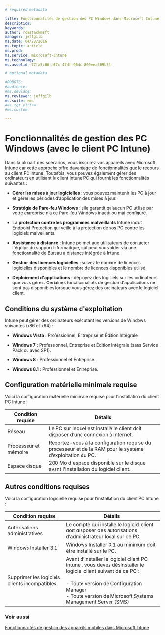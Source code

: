 ```yaml
---
# required metadata

title: Fonctionnalités de gestion des PC Windows dans Microsoft Intune | Microsoft Intune
description:
keywords:
author: robstackmsft
manager: jeffgilb
ms.date: 04/28/2016
ms.topic: article
ms.prod:
ms.service: microsoft-intune
ms.technology:
ms.assetid: 77fa5c66-a87c-47df-964c-800eea509b33

# optional metadata

#ROBOTS:
#audience:
#ms.devlang:
ms.reviewer: jeffgilb
ms.suite: ems
#ms.tgt_pltfrm:
#ms.custom:

---
```


# Fonctionnalités de gestion des PC Windows (avec le client PC Intune)
Dans la plupart des scénarios, vous inscrirez vos appareils avec Microsoft Intune car cette approche offre davantage de fonctionnalités que le recours au client PC Intune. Toutefois, vous pouvez également gérer des ordinateurs en utilisant le client Intune PC qui fournit les fonctionnalités suivantes :

-   **Gérer les mises à jour logicielles** : vous pouvez maintenir les PC à jour et gérer les périodes d’application des mises à jour.

-   **Stratégie de Pare-feu Windows** : elle garantit qu’aucun PC utilisé par votre entreprise n’a de Pare-feu Windows inactif ou mal configuré.

-   La **protection contre les programmes malveillants** Intune inclut Endpoint Protection qui veille à la protection de vos PC contre les logiciels malveillants.

-   **Assistance à distance** : Intune permet aux utilisateurs de contacter l'équipe du support informatique, qui peut vous aider via une fonctionnalité de Bureau à distance intégrée à Intune.

-   **Gestion des licences logicielles** : suivez le nombre de licences logicielles disponibles et le nombre de licences disponibles utilisé.
-   **Déploiement d'applications** : déployez des logiciels sur les ordinateurs que vous gérez. Certaines fonctionnalités de gestion d'applications ne sont pas disponibles lorsque vous gérez des ordinateurs avec le logiciel client.


## Conditions du système d'exploitation
Intune peut gérer des ordinateurs exécutant les versions de Windows suivantes (x86 et x64) :


-   **Windows Vista** : Professionnel, Entreprise et Édition Intégrale.

-   **Windows 7** : Professionnel, Entreprise et Édition Intégrale (sans Service Pack ou avec SP1).

-   **Windows 8** : Professionnel et Entreprise.

-   **Windows 8.1** : Professionnel et Entreprise.


## Configuration matérielle minimale requise
Voici la configuration matérielle minimale requise pour l’installation du client PC Intune :

|Condition requise|Détails|
|---------------|--------------------|
|Réseau|Le PC sur lequel est installé le client doit disposer d’une connexion à Internet.|
|Processeur et mémoire|Reportez-vous à la configuration requise du processeur et de la RAM pour le système d’exploitation du PC.|
|Espace disque|200 Mo d'espace disponible sur le disque avant l'installation du logiciel client.|

## Autres conditions requises
Voici la configuration logicielle requise pour l’installation du client PC Intune :

|Condition requise|Détails|
|---------------|--------------------|
|Autorisations administratives|Le compte qui installe le logiciel client doit disposer des autorisations d’administrateur local sur ce PC.|
|Windows Installer 3.1|Windows Installer 3.1 au minimum doit être installé sur le PC.|
|Supprimer les logiciels clients incompatibles|Avant d’installer le logiciel client PC Intune , vous devez désinstaller le logiciel client suivant de ce PC :<br /><br />- Toute version de Configuration Manager<br />- Toute version de Microsoft Systems Management Server (SMS)|

### Voir aussi
[Fonctionnalités de gestion des appareils mobiles dans Microsoft Intune](/intune/understand/mobile-device-management-capabilties-in-microsoft-intune.md)


<!--HONumber=May16_HO1-->


